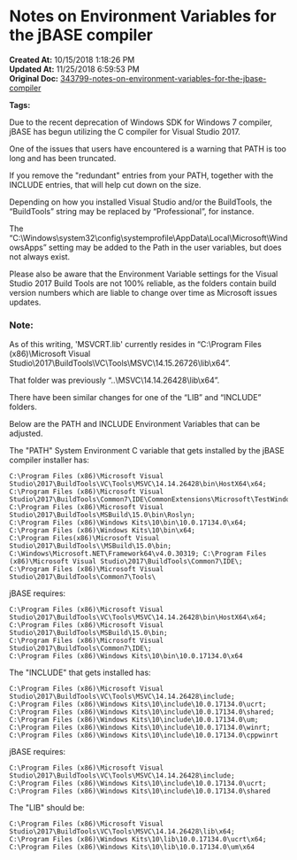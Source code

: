 # Notes on Environment Variables for the jBASE compiler

**Created At:** 10/15/2018 1:18:26 PM  
**Updated At:** 11/25/2018 6:59:53 PM  
**Original Doc:** [343799-notes-on-environment-variables-for-the-jbase-compiler](https://docs.jbase.com/41717-environment-variables/343799-notes-on-environment-variables-for-the-jbase-compiler)  

**Tags:**
<badge text='path' vertical='middle' />
<badge text='windows' vertical='middle' />
<badge text='compiler' vertical='middle' />
<badge text='environment variables' vertical='middle' />



Due to the recent deprecation of Windows SDK for Windows 7 compiler, jBASE has begun utilizing the C compiler for Visual Studio 2017.

One of the issues that users have encountered is a warning that PATH is too long and has been truncated.

If you remove the "redundant" entries from your PATH, together with the INCLUDE entries, that will help cut down on the size.

Depending on how you installed Visual Studio and/or the BuildTools, the “BuildTools” string may be replaced by “Professional”, for instance.

The “C:\Windows\system32\config\systemprofile\AppData\Local\Microsoft\WindowsApps” setting may be added to the Path in the user variables, but does not always exist.

Please also be aware that the Environment Variable settings for the Visual Studio 2017 Build Tools are not 100% reliable, as the folders contain build version numbers which are liable to change over time as Microsoft issues updates.



### Note:

As of this writing, 'MSVCRT.lib' currently resides in “C:\Program Files (x86)\Microsoft Visual Studio\2017\BuildTools\VC\Tools\MSVC\14.15.26726\lib\x64”.

That folder was previously “..\MSVC\14.14.26428\lib\x64”.



There have been similar changes for one of the “LIB” and “INCLUDE” folders.



Below are the PATH and INCLUDE Environment Variables that can be adjusted.

The "PATH" System Environment C variable that gets installed by the jBASE compiler installer has:

```
C:\Program Files (x86)\Microsoft Visual Studio\2017\BuildTools\VC\Tools\MSVC\14.14.26428\bin\HostX64\x64; 
C:\Program Files (x86)\Microsoft Visual Studio\2017\BuildTools\Common7\IDE\CommonExtensions\Microsoft\TestWindow; 
C:\Program Files (x86)\Microsoft Visual Studio\2017\BuildTools\MSBuild\15.0\bin\Roslyn; 
C:\Program Files (x86)\Windows Kits\10\bin\10.0.17134.0\x64; 
C:\Program Files (x86)\Windows Kits\10\bin\x64;
C:\Program Files(x86)\Microsoft Visual Studio\2017\BuildTools\\MSBuild\15.0\bin; 
C:\Windows\Microsoft.NET\Framework64\v4.0.30319; C:\Program Files (x86)\Microsoft Visual Studio\2017\BuildTools\Common7\IDE\;
C:\Program Files (x86)\Microsoft Visual Studio\2017\BuildTools\Common7\Tools\ 
```

jBASE requires:

```
C:\Program Files (x86)\Microsoft Visual Studio\2017\BuildTools\VC\Tools\MSVC\14.14.26428\bin\HostX64\x64; 
C:\Program Files (x86)\Microsoft Visual Studio\2017\BuildTools\MSBuild\15.0\bin; 
C:\Program Files (x86)\Microsoft Visual Studio\2017\BuildTools\Common7\IDE\;
C:\Program Files (x86)\Windows Kits\10\bin\10.0.17134.0\x64
```

The "INCLUDE" that gets installed has:

```
C:\Program Files (x86)\Microsoft Visual Studio\2017\BuildTools\VC\Tools\MSVC\14.14.26428\include; 
C:\Program Files (x86)\Windows Kits\10\include\10.0.17134.0\ucrt; 
C:\Program Files (x86)\Windows Kits\10\include\10.0.17134.0\shared; 
C:\Program Files (x86)\Windows Kits\10\include\10.0.17134.0\um; 
C:\Program Files (x86)\Windows Kits\10\include\10.0.17134.0\winrt; 
C:\Program Files (x86)\Windows Kits\10\include\10.0.17134.0\cppwinrt 
```



jBASE requires:

```
C:\Program Files (x86)\Microsoft Visual Studio\2017\BuildTools\VC\Tools\MSVC\14.14.26428\include; 
C:\Program Files (x86)\Windows Kits\10\include\10.0.17134.0\ucrt; 
C:\Program Files (x86)\Windows Kits\10\include\10.0.17134.0\shared 
```

The "LIB" should be:

```
C:\Program Files (x86)\Microsoft Visual Studio\2017\BuildTools\VC\Tools\MSVC\14.14.26428\lib\x64; 
C:\Program Files (x86)\Windows Kits\10\lib\10.0.17134.0\ucrt\x64; 
C:\Program Files (x86)\Windows Kits\10\lib\10.0.17134.0\um\x64 
```




